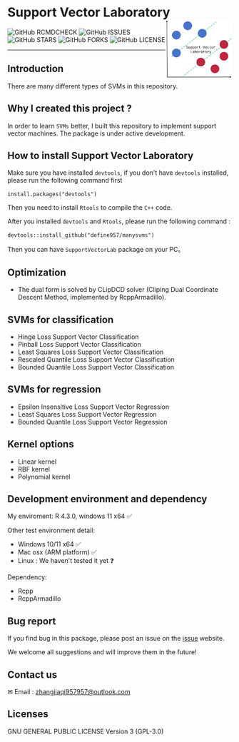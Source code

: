 # **Support Vector Laboratory** <img src="man/figures/Logo.png" align="right" width="150" />
             
![GitHub RCMDCHECK](https://img.shields.io/badge/R--CMD--check-passing-brightgreen)
![GitHub ISSUES](https://img.shields.io/github/issues/define957/SupportVectorLab)
![GitHub STARS](https://img.shields.io/github/stars/define957/SupportVectorLab)
![GitHub FORKS](https://img.shields.io/github/forks/define957/SupportVectorLab)
![GitHub LICENSE](https://img.shields.io/github/license/define957/SupportVectorLab)
***


## Introduction

There are many different types of SVMs in this repository. 

## Why I created this project ?

In order to learn `SVMs` better, I built this repository to implement support vector machines. The package is under active development.

## How to install Support Vector Laboratory

Make sure you have installed `devtools`, if you don't have `devtools` installed, please run the following command first 
```{r}
install.packages("devtools")
```
Then you need to install `Rtools` to compile the `C++` code. 

After you installed `devtools` and `Rtools`, please run the following command :
```{r}
devtools::install_github("define957/manysvms")
```
Then you can have `SupportVectorLab` package on your PC。

## Optimization
+ The dual form is solved by CLipDCD solver (Cliping Dual Coordinate Descent Method, implemented by RcppArmadillo).


## SVMs for classification

+ Hinge Loss Support Vector Classification
+ Pinball Loss Support Vector Classification
+ Least Squares Loss Support Vector Classification
+ Rescaled Quantile Loss Support Vector Classification
+ Bounded Quantile Loss Support Vector Classification

## SVMs for regression
+ Epsilon Insensitive Loss Support Vector Regression
+ Least Squares Loss Support Vector Regression
+ Bounded Quantile Loss Support Vector Regression

## Kernel options

+ Linear kernel
+ RBF kernel
+ Polynomial kernel

## Development environment and dependency

My enviroment: R 4.3.0, windows 11 x64 &#x2705;

Other test environment detail: 
+ Windows 10/11 x64 &#x2705;
+ Mac osx (ARM platform) &#x2705; 
+ Linux : We haven't tested it yet &#x2753;

Dependency: 

+ Rcpp
+ RcppArmadillo

## Bug report

If you find bug in this package, please post an issue on the [issue](https://github.com/define957/SupportVectorLab/issues) website.


We welcome all suggestions and will improve them in the future!

## Contact us

&#x2709; Email : zhangjiaqi957957@outlook.com

## Licenses

GNU GENERAL PUBLIC LICENSE Version 3 (GPL-3.0)
